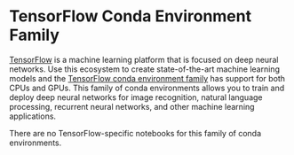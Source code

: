 TensorFlow Conda Environment Family
===================================

[TensorFlow](https://www.tensorflow.org/) is a machine learning platform that is focused on deep neural networks. Use this ecosystem to create state-of-the-art machine learning models and the [TensorFlow conda environment family](https://docs.oracle.com/en-us/iaas/data-science/using/conda-tensor-fam.htm) has support for both CPUs and GPUs. This family of conda environments allows you to train and deploy deep neural networks for image recognition, natural language processing, recurrent neural networks, and other machine learning applications.

There are no TensorFlow-specific notebooks for this family of conda environments. 

